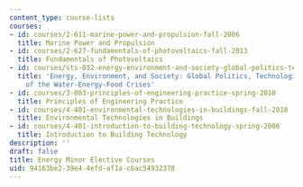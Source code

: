 ```yaml
---
content_type: course-lists
courses:
- id: courses/2-611-marine-power-and-propulsion-fall-2006
  title: Marine Power and Propulsion
- id: courses/2-627-fundamentals-of-photovoltaics-fall-2013
  title: Fundamentals of Photovoltaics
- id: courses/sts-032-energy-environment-and-society-global-politics-technologies-and-ecologies-of-the-water-energy-food-crises-spring-2018
  title: 'Energy, Environment, and Society: Global Politics, Technologies, and Ecologies
    of the Water-Energy-Food Crises'
- id: courses/3-003-principles-of-engineering-practice-spring-2010
  title: Principles of Engineering Practice
- id: courses/4-401-environmental-technologies-in-buildings-fall-2018
  title: Environmental Technologies in Buildings
- id: courses/4-401-introduction-to-building-technology-spring-2006
  title: Introduction to Building Technology
description: ''
draft: false
title: Energy Minor Elective Courses
uid: 94163be2-39e4-4efd-af1a-cbac54932378
---
```

